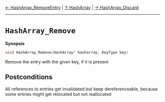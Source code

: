 [&#8592; HashArray_RemoveEntry](HTL_hasharray.t.h--hasharray--hasharray_removeentry.md) | [&#8593; HashArray](HTL_hasharray.t.h--hasharray.md) | [&#8594; HashArray_Discard](HTL_hasharray.t.h--hasharray--hasharray_discard.md)
***

# `HashArray_Remove`
**Synopsis**

```cpp
void HashArray_Remove(HashArray* hasharray, KeyType key)
```

Remove the entry with the given key, if it is present


## Postconditions


All references to entries get invalidated but keep dereferenceable,
because some entries might get relocated but not reallocated


